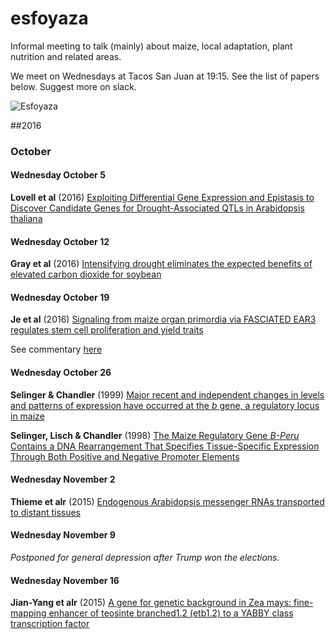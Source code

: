 # esfoyaza

Informal meeting to talk (mainly) about maize, local adaptation, plant nutrition and related areas.

We meet on Wednesdays at Tacos San Juan at 19:15. See the list of papers below. Suggest more on slack.

![Esfoyaza](http://asturies.com/sites/default/files/Esfoyaza.jpg)

##2016

### October

#### Wednesday October 5
 	
**Lovell et al** (2016) [Exploiting Differential Gene Expression and Epistasis to Discover Candidate Genes for Drought-Associated QTLs in Arabidopsis thaliana](http://www.plantcell.org/content/27/4/969.short)    	          	
	         	
#### Wednesday October 12
 	
**Gray et al** (2016) [Intensifying drought eliminates the expected benefits of elevated carbon dioxide for soybean](nature.com/articles/nplants2016132)  

#### Wednesday October 19
 	
**Je et al** (2016) [Signaling from maize organ primordia via FASCIATED EAR3 regulates stem cell proliferation and yield traits](http://www.nature.com/ng/journal/v48/n7/full/ng.3567.html)  

See commentary [here](http://www.nature.com/ng/journal/v48/n7/full/ng.3601.html)

#### Wednesday October 26
 	
**Selinger & Chandler** (1999) [Major recent and independent changes in levels and patterns of expression have occurred at the _b_ gene, a regulatory locus in maize](http://www.pnas.org/content/96/26/15007.full.pdf)  

**Selinger, Lisch & Chandler** (1998) [The Maize Regulatory Gene _B-Peru_ Contains a DNA Rearrangement That Specifies Tissue-Specific Expression Through Both Positive and Negative Promoter Elements](http://www.genetics.org/content/genetics/149/2/1125.full.pdf)  

#### Wednesday November 2
 	
**Thieme et alr** (2015) [Endogenous Arabidopsis messenger RNAs
transported to distant tissues](http://www.nature.com.sci-hub.bz/articles/nplants201525)  

#### Wednesday November 9 
 	
*Postponed for general depression after Trump won the elections.* 

#### Wednesday November 16
 	
**Jian-Yang et alr** (2015) [A gene for genetic background in Zea mays: fine-mapping enhancer of teosinte branched1.2 (etb1.2) to a YABBY class transcription factor](http://www.genetics.org/content/genetics/early/2016/10/10/genetics.116.194928.full.pdf)

